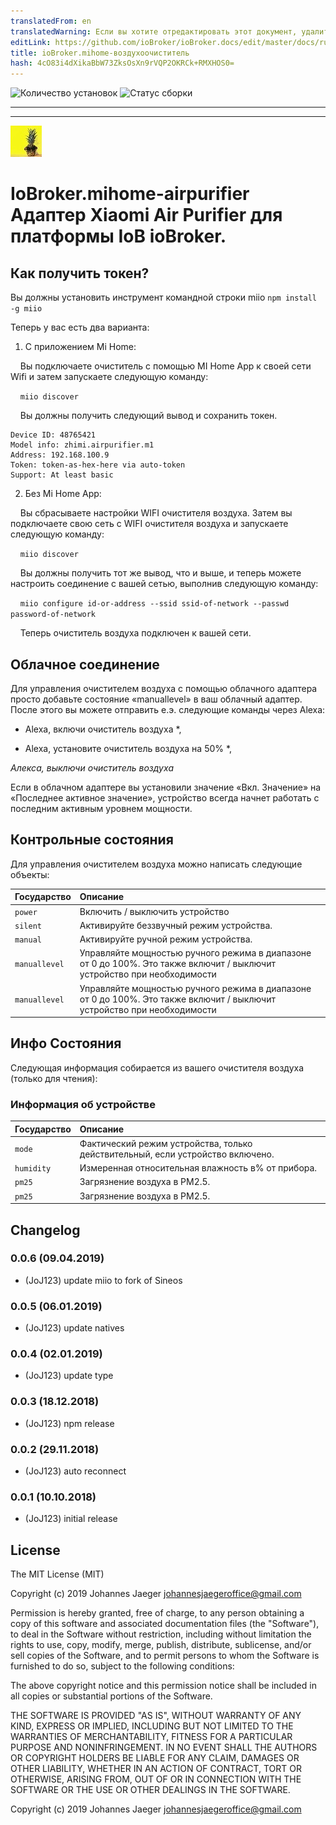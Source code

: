 ```yaml
---
translatedFrom: en
translatedWarning: Если вы хотите отредактировать этот документ, удалите поле «translationFrom», в противном случае этот документ будет снова автоматически переведен
editLink: https://github.com/ioBroker/ioBroker.docs/edit/master/docs/ru/adapterref/iobroker.mihome-airpurifier/README.md
title: ioBroker.mihome-воздухоочиститель
hash: 4cO83i4dXikaBbW73ZksOsXn9rVQP2OKRCk+RMXHOS0=
---
```

![Количество установок](http://iobroker.live/badges/mihome-airpurifier-stable.svg)
![Статус сборки](https://travis-ci.org/JoJ123/ioBroker.mihome-airpurifier.svg?branch=master)

---
---
![логотип](../../../en/adapterref/iobroker.mihome-airpurifier/admin/mihome-airpurifier.png)

# IoBroker.mihome-airpurifier Адаптер Xiaomi Air Purifier для платформы IoB ioBroker.
## Как получить токен?
Вы должны установить инструмент командной строки miio `npm install -g miio`

Теперь у вас есть два варианта:

1. С приложением Mi Home:

    Вы подключаете очиститель с помощью MI Home App к своей сети Wifi и затем запускаете следующую команду:

    `miio discover`

    Вы должны получить следующий вывод и сохранить токен.

```
Device ID: 48765421
Model info: zhimi.airpurifier.m1
Address: 192.168.100.9
Token: token-as-hex-here via auto-token
Support: At least basic
```

2. Без Mi Home App:

    Вы сбрасываете настройки WIFI очистителя воздуха. Затем вы подключаете свою сеть с WIFI очистителя воздуха и запускаете следующую команду:

    `miio discover`

    Вы должны получить тот же вывод, что и выше, и теперь можете настроить соединение с вашей сетью, выполнив следующую команду:

    `miio configure id-or-address --ssid ssid-of-network --passwd password-of-network`

    Теперь очиститель воздуха подключен к вашей сети.

## Облачное соединение
Для управления очистителем воздуха с помощью облачного адаптера просто добавьте состояние «manuallevel» в ваш облачный адаптер. После этого вы можете отправить е.э. следующие команды через Alexa:

* Alexa, включи очиститель воздуха *,

* Alexa, установите очиститель воздуха на 50% *,

*Алекса, выключи очиститель воздуха*

Если в облачном адаптере вы установили значение «Вкл. Значение» на «Последнее активное значение», устройство всегда начнет работать с последним активным уровнем мощности.

## Контрольные состояния
Для управления очистителем воздуха можно написать следующие объекты:

| Государство | Описание |
| :---           | :---        |
| `power` | Включить / выключить устройство |
| `silent` | Активируйте беззвучный режим устройства. |
| `manual` | Активируйте ручной режим устройства. |
| `manuallevel` | Управляйте мощностью ручного режима в диапазоне от 0 до 100%. Это также включит / выключит устройство при необходимости |
| `manuallevel` | Управляйте мощностью ручного режима в диапазоне от 0 до 100%. Это также включит / выключит устройство при необходимости |

## Инфо Состояния
Следующая информация собирается из вашего очистителя воздуха (только для чтения):

### Информация об устройстве
| Государство | Описание |
| :---        | :---        |
| `mode` | Фактический режим устройства, только действительный, если устройство включено. |
| `humidity` | Измеренная относительная влажность в% от прибора. |
| `pm25` | Загрязнение воздуха в PM2.5. |
| `pm25` | Загрязнение воздуха в PM2.5. |

## Changelog
### 0.0.6 (09.04.2019)
* (JoJ123) update miio to fork of Sineos

### 0.0.5 (06.01.2019)
* (JoJ123) update natives

### 0.0.4 (02.01.2019)
* (JoJ123) update type

### 0.0.3 (18.12.2018)
* (JoJ123) npm release

### 0.0.2 (29.11.2018)
* (JoJ123) auto reconnect

### 0.0.1 (10.10.2018)
* (JoJ123) initial release

## License
The MIT License (MIT)

Copyright (c) 2019 Johannes Jaeger johannesjaegeroffice@gmail.com

Permission is hereby granted, free of charge, to any person obtaining a copy
of this software and associated documentation files (the "Software"), to deal
in the Software without restriction, including without limitation the rights
to use, copy, modify, merge, publish, distribute, sublicense, and/or sell
copies of the Software, and to permit persons to whom the Software is
furnished to do so, subject to the following conditions:

The above copyright notice and this permission notice shall be included in all
copies or substantial portions of the Software.

THE SOFTWARE IS PROVIDED "AS IS", WITHOUT WARRANTY OF ANY KIND, EXPRESS OR
IMPLIED, INCLUDING BUT NOT LIMITED TO THE WARRANTIES OF MERCHANTABILITY,
FITNESS FOR A PARTICULAR PURPOSE AND NONINFRINGEMENT. IN NO EVENT SHALL THE
AUTHORS OR COPYRIGHT HOLDERS BE LIABLE FOR ANY CLAIM, DAMAGES OR OTHER
LIABILITY, WHETHER IN AN ACTION OF CONTRACT, TORT OR OTHERWISE, ARISING FROM,
OUT OF OR IN CONNECTION WITH THE SOFTWARE OR THE USE OR OTHER DEALINGS IN THE
SOFTWARE.

Copyright (c) 2019 Johannes Jaeger johannesjaegeroffice@gmail.com